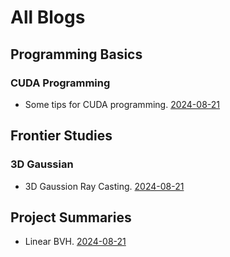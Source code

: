# All Blogs

## Programming Basics

### CUDA Programming

 - Some tips for CUDA programming. [2024-08-21](./blog2024/CUDA_tips.md)

## Frontier Studies

### 3D Gaussian

 - 3D Gaussion Ray Casting. [2024-08-21](./blog2024/3D_Gaussian.md)

## Project Summaries

 - Linear BVH. [2024-08-21](./blog2024/Linear_BVH.md)